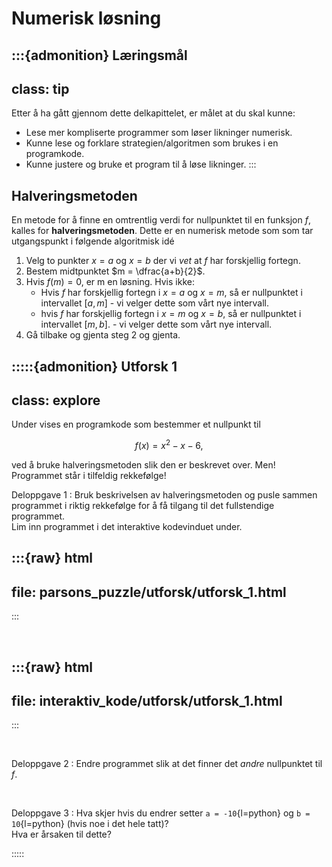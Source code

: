 # Numerisk løsning

:::{admonition} Læringsmål
---
class: tip
---
Etter å ha gått gjennom dette delkapittelet, er målet at du skal kunne:
* Lese mer kompliserte programmer som løser likninger numerisk.
* Kunne lese og forklare strategien/algoritmen som brukes i en programkode.
* Kunne justere og bruke et program til å løse likninger.
:::


## Halveringsmetoden
En metode for å finne en omtrentlig verdi for nullpunktet til en funksjon $f$, kalles for **halveringsmetoden**. Dette er en numerisk metode som som tar utgangspunkt i følgende algoritmisk idé

1. Velg to punkter $x = a$ og $x = b$ der vi *vet* at $f$ har forskjellig fortegn.
2. Bestem midtpunktet $m = \dfrac{a+b}{2}$.
3. Hvis $f(m) = 0$, er m en løsning. Hvis ikke:
    * Hvis $f$ har forskjellig fortegn i $x = a$ og $x = m$, så er nullpunktet i intervallet $[a, m]$ - vi velger dette som vårt nye intervall.
    * hvis $f$ har forskjellig fortegn i $x = m$ og $x = b$, så er nullpunktet i intervallet $[m, b]$. - vi velger dette som vårt nye intervall.
4. Gå tilbake og gjenta steg 2 og gjenta. 


:::::{admonition} Utforsk 1
---
class: explore
---
Under vises en programkode som bestemmer et nullpunkt til

$$
f(x) = x^2 - x - 6,
$$

ved å bruke halveringsmetoden slik den er beskrevet over. Men! Programmet står i tilfeldig rekkefølge!

Deloppgave 1
: Bruk beskrivelsen av halveringsmetoden og pusle sammen programmet i riktig rekkefølge for å få tilgang til det fullstendige programmet. <br> Lim inn programmet i det interaktive kodevinduet under.


:::{raw} html
---
file: parsons_puzzle/utforsk/utforsk_1.html
---
:::


<br>

:::{raw} html
---
file: interaktiv_kode/utforsk/utforsk_1.html
---
:::

<br>

Deloppgave 2
: Endre programmet slik at det finner det *andre* nullpunktet til $f$.


<br>

Deloppgave 3
: Hva skjer hvis du endrer setter `a = -10`{l=python} og `b = 10`{l=python} (hvis noe i det hele tatt)? <br> Hva er årsaken til dette?

:::::

